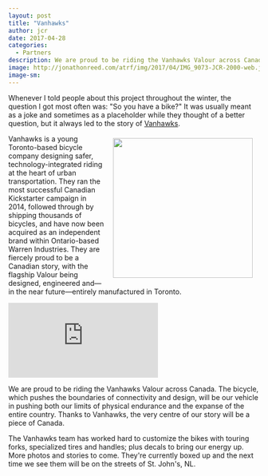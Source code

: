 ```yaml
---
layout: post
title: "Vanhawks"
author: jcr
date: 2017-04-28
categories:
  - Partners
description: We are proud to be riding the Vanhawks Valour across Canada.
image: http://jonathonreed.com/atrf/img/2017/04/IMG_9073-JCR-2000-web.jpg
image-sm:
---
```


Whenever I told people about this project throughout the winter, the question I got most often was: "So you have a bike?" It was usually meant as a joke and sometimes as a placeholder while they thought of a better question, but it always led to the story of <a href="https://vanhawks.com" target="blank">Vanhawks</a>.

<a href="http://vanhawks.com" target="_blank"><img src="http://jonathonreed.com/atrf/img/2017/04/vanhawks-280-web.png" class="logo" width="280" style="float:right;margin:0.5em 1em;"></a>

Vanhawks is a young Toronto-based bicycle company designing safer, technology-integrated riding at the heart of urban transportation. They ran the most successful Canadian Kickstarter campaign in 2014, followed through by shipping thousands of bicycles, and have now been acquired as an independent brand within Ontario-based Warren Industries. They are fiercely proud to be a Canadian story, with the flagship Valour being designed, engineered and—in the near future—entirely manufactured in Toronto.

<div class="container">
<iframe src="https://www.facebook.com/plugins/video.php?href=https%3A%2F%2Fwww.facebook.com%2Fchairsandtablesorg%2Fvideos%2F933314116811338%2F" style="border:none;overflow:hidden;" scrolling="no" frameborder="0" allowTransparency="true" class="video"></iframe>
</div>

We are proud to be riding the Vanhawks Valour across Canada. The bicycle, which pushes the boundaries of connectivity and design, will be our vehicle in pushing both our limits of physical endurance and the expanse of the entire country. Thanks to Vanhawks, the very centre of our story will be a piece of Canada.

The Vanhawks team has worked hard to customize the bikes with touring forks, specialized tires and handles; plus decals to bring our energy up. More photos and stories to come. They're currently boxed up and the next time we see them will be on the streets of St. John's, NL.